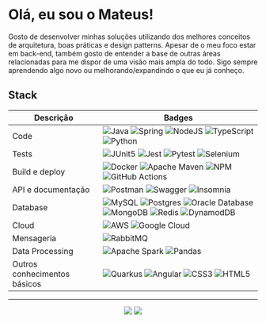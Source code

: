 # Olá, eu sou o Mateus!

Gosto de desenvolver minhas soluções utilizando dos melhores conceitos de arquitetura, boas práticas e design patterns. Apesar de o meu foco estar em back-end, também gosto de entender a base de outras áreas relacionadas para me dispor de uma visão mais ampla do todo. Sigo sempre aprendendo algo novo ou melhorando/expandindo o que eu já conheço.

 
## Stack


| Descrição | Badges |
| ----------- | ------ |
| Code        | ![Java](https://img.shields.io/badge/java-%23ED8B00.svg?style=for-the-badge&logo=openjdk&logoColor=white) ![Spring](https://img.shields.io/badge/spring-%236DB33F.svg?style=for-the-badge&logo=spring&logoColor=white) ![NodeJS](https://img.shields.io/badge/node.js-6DA55F?style=for-the-badge&logo=node.js&logoColor=white) ![TypeScript](https://img.shields.io/badge/typescript-%23007ACC.svg?style=for-the-badge&logo=typescript&logoColor=white) ![Python](https://img.shields.io/badge/python-3670A0?style=for-the-badge&logo=python&logoColor=ffdd54) 
| Tests       | ![JUnit5](https://img.shields.io/badge/Junit5-25A162?style=for-the-badge&logo=junit5&logoColor=white)  ![Jest](https://img.shields.io/badge/-jest-%23C21325?style=for-the-badge&logo=jest&logoColor=white) ![Pytest](https://img.shields.io/badge/pytest-%23ffffff.svg?style=for-the-badge&logo=pytest&logoColor=2f9fe3) ![Selenium](https://img.shields.io/badge/-selenium-%43B02A?style=for-the-badge&logo=selenium&logoColor=white)
| Build e deploy | ![Docker](https://img.shields.io/badge/docker-%230db7ed.svg?style=for-the-badge&logo=docker&logoColor=white) ![Apache Maven](https://img.shields.io/badge/Apache%20Maven-C71A36?style=for-the-badge&logo=Apache%20Maven&logoColor=white) ![NPM](https://img.shields.io/badge/NPM-%23CB3837.svg?style=for-the-badge&logo=npm&logoColor=white) ![GitHub Actions](https://img.shields.io/badge/github%20actions-%232671E5.svg?style=for-the-badge&logo=githubactions&logoColor=white)
| API e documentação | ![Postman](https://img.shields.io/badge/Postman-FF6C37?style=for-the-badge&logo=postman&logoColor=white) ![Swagger](https://img.shields.io/badge/-Swagger-%23Clojure?style=for-the-badge&logo=swagger&logoColor=white)  ![Insomnia](https://img.shields.io/badge/Insomnia-black?style=for-the-badge&logo=insomnia&logoColor=5849BE)
| Database | ![MySQL](https://img.shields.io/badge/mysql-4479A1.svg?style=for-the-badge&logo=mysql&logoColor=white) ![Postgres](https://img.shields.io/badge/postgres-%23316192.svg?style=for-the-badge&logo=postgresql&logoColor=white) ![Oracle Database](https://img.shields.io/badge/Oracle%20Database-F80000?style=for-the-badge&logo=oracle&logoColor=white) ![MongoDB](https://img.shields.io/badge/MongoDB-%234ea94b.svg?style=for-the-badge&logo=mongodb&logoColor=white) ![Redis](https://img.shields.io/badge/redis-%23DD0031.svg?style=for-the-badge&logo=redis&logoColor=white) ![DynamodDB](https://img.shields.io/badge/Amazon%20DynamoDB-4053D6?style=for-the-badge&logo=Amazon%20DynamoDB&logoColor=white)
| Cloud | ![AWS](https://img.shields.io/badge/AWS-%23FF9900.svg?style=for-the-badge&logo=amazon-aws&logoColor=white) ![Google Cloud](https://img.shields.io/badge/GoogleCloud-%234285F4.svg?style=for-the-badge&logo=google-cloud&logoColor=white)
| Mensageria | ![RabbitMQ](https://img.shields.io/badge/Rabbitmq-FF6600?style=for-the-badge&logo=rabbitmq&logoColor=white)
| Data Processing | ![Apache Spark](https://img.shields.io/badge/Apache_Spark-FFFFFF?style=for-the-badge&logo=apachespark&logoColor=#E35A16) ![Pandas](https://img.shields.io/badge/Pandas-2C2D72?style=for-the-badge&logo=pandas&logoColor=white)
| Outros conhecimentos básicos |  ![Quarkus](https://img.shields.io/badge/quarkus-%234794EB.svg?style=for-the-badge&logo=quarkus&logoColor=white) ![Angular](https://img.shields.io/badge/angular-%23DD0031.svg?style=for-the-badge&logo=angular&logoColor=white) ![CSS3](https://img.shields.io/badge/css3-%231572B6.svg?style=for-the-badge&logo=css3&logoColor=white) ![HTML5](https://img.shields.io/badge/html5-%23E34F26.svg?style=for-the-badge&logo=html5&logoColor=white&color=red)


---
<div align="center">
  <!-- <img src="http://github-profile-summary-cards.vercel.app/api/cards/profile-details?username=mtpontes&theme=github_dark" width=900  alt="stats graph"/> -->

  ![](http://github-profile-summary-cards.vercel.app/api/cards/repos-per-language?username=mtpontes&theme=github_dark) ![](http://github-profile-summary-cards.vercel.app/api/cards/stats?username=mtpontes&theme=github_dark)
</div>



